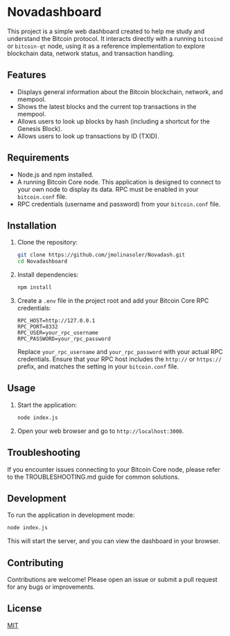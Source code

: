  # Novadashboard
 
 This project is a simple web dashboard created to help me study and understand the Bitcoin protocol. It interacts directly with a running `bitcoind` or `bitcoin-qt` node, using it as a reference implementation to explore blockchain data, network status, and transaction handling.
 
 ## Features
 
 *   Displays general information about the Bitcoin blockchain, network, and mempool.
 *   Shows the latest blocks and the current top transactions in the mempool.
 *   Allows users to look up blocks by hash (including a shortcut for the Genesis Block).
 *   Allows users to look up transactions by ID (TXID).
 
 ## Requirements
 
 *   Node.js and npm installed.
 *   A running Bitcoin Core node. This application is designed to connect to your own node to display its data. RPC must be enabled in your `bitcoin.conf` file.
 *   RPC credentials (username and password) from your `bitcoin.conf` file.
 
 ## Installation
 
 1.  Clone the repository:
 
     ```bash
     git clone https://github.com/jmolinasoler/Novadash.git
     cd Novadashboard
     ```
 
 2.  Install dependencies:
 
     ```bash
     npm install
     ```
 
 3.  Create a `.env` file in the project root and add your Bitcoin Core RPC credentials:
 
     ```
     RPC_HOST=http://127.0.0.1
     RPC_PORT=8332
     RPC_USER=your_rpc_username
     RPC_PASSWORD=your_rpc_password
     ```
     Replace `your_rpc_username` and `your_rpc_password` with your actual RPC credentials.  Ensure that your RPC host includes the `http://` or `https://` prefix, and matches the setting in your `bitcoin.conf` file.
 
 ## Usage
 
 1.  Start the application:
 
     ```bash
     node index.js
     ```
 
 2.  Open your web browser and go to `http://localhost:3000`.
 
 ## Troubleshooting
 
 If you encounter issues connecting to your Bitcoin Core node, please refer to the TROUBLESHOOTING.md guide for common solutions.
 
 ## Development
 
 To run the application in development mode:
 
 ```bash
 node index.js 
 ```
 
 This will start the server, and you can view the dashboard in your browser.
 
 ## Contributing
 
 Contributions are welcome! Please open an issue or submit a pull request for any bugs or improvements.
 
 ## License
 
 [MIT](LICENSE)